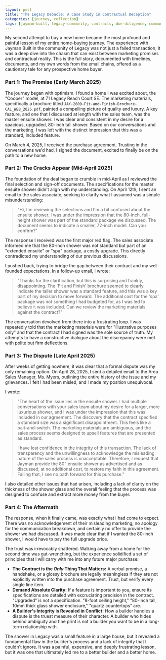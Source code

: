```yaml
---
layout: post
title: "The Legacy Debacle: A Case Study in Contractual Deception"
categories: [journey, reflection]
tags: [jayman-built, legacy-community, contracts, due-diligence, communication, consumer-protection]
---
```


My second attempt to buy a new home became the most profound and painful lesson of my entire home-buying journey. The experience with Jayman Built in the community of Legacy was not just a failed transaction; it was a deep dive into the chasm that can exist between marketing promises and contractual reality. This is the full story, documented with timelines, documents, and my own words from the email chains, offered as a cautionary tale for any prospective home buyer.

### Part 1: The Promise (Early March 2025)

The journey began with optimism. I found a home I was excited about, the "Cooper" model, at 71 Legacy Reach Court SE. The marketing materials, specifically a brochure titled `JAY-2609-Fit-and-Finish-Brochure-CAL_WEB_2025.pdf`, painted a compelling picture of quality and luxury. A key feature, and one that I discussed at length with the sales team, was the master ensuite shower. I was clear and consistent in my desire for a spacious, upgraded, 80-inch tall shower. Based on our conversations and the marketing, I was left with the distinct impression that this was a standard, included feature.

On March 4, 2025, I received the purchase agreement. Trusting in the conversations we'd had, I signed the document, excited to finally be on the path to a new home.

### Part 2: The Cracks Appear (Mid-April 2025)

The foundation of the deal began to crumble in mid-April as I reviewed the final selection and sign-off documents. The specifications for the master ensuite shower didn't align with my understanding. On April 12th, I sent an email to the sales associate, seeking to clarify what I assumed was a simple misunderstanding:

> "Hi, I'm reviewing the selections and I'm a bit confused about the ensuite shower. I was under the impression that the 80-inch, full-height shower was part of the standard package we discussed. The document seems to indicate a smaller, 72-inch model. Can you confirm?"

The response I received was the first major red flag. The sales associate informed me that the 80-inch shower was not standard but part of an "extended ensuite" or "spa" package, a costly upgrade. This directly contradicted my understanding of our previous discussions.

I pushed back, trying to bridge the gap between their contract and my well-founded expectations. In a follow-up email, I wrote:

> "Thanks for the clarification, but this is surprising and frankly, disappointing. The 'Fit and Finish' brochure seemed to clearly indicate the taller shower was a standard feature, and this was a key part of my decision to move forward. The additional cost for the 'spa' package was not something I had budgeted for, as I was led to believe it was included. Can we review the marketing materials against the contract?"

The conversation devolved from there into a frustrating loop. I was repeatedly told that the marketing materials were for "illustrative purposes only" and that the contract I had signed was the sole source of truth. My attempts to have a constructive dialogue about the discrepancy were met with polite but firm deflections.

### Part 3: The Dispute (Late April 2025)

After weeks of getting nowhere, it was clear that a formal dispute was my only remaining option. On April 28, 2025, I sent a detailed email to the Area Sales Manager, Ms. Myers, outlining the entire history of the issue and my grievances. I felt I had been misled, and I made my position unequivocal.

I wrote:

> "The heart of the issue lies in the ensuite shower. I had multiple conversations with your sales team about my desire for a larger, more luxurious shower, and I was under the impression that this was included in our agreement. The discovery that the contract specified a standard size was a significant disappointment. This feels like a bait-and-switch. The marketing materials are ambiguous, and the sales process seems designed to upsell features that are presented as standard.
>
> I have lost confidence in the integrity of this transaction. The lack of transparency and the unwillingness to acknowledge the misleading nature of the sales process is unacceptable. Therefore, I request that Jayman provide the 80" ensuite shower as advertised and as discussed, at no additional cost, to restore my faith in this agreement. Failing that, I see no path forward for this purchase."

I also detailed other issues that had arisen, including a lack of clarity on the thickness of the shower glass and the overall feeling that the process was designed to confuse and extract more money from the buyer.

### Part 4: The Aftermath

The response, when it finally came, was exactly what I had come to expect. There was no acknowledgement of their misleading marketing, no apology for the communication breakdown, and certainly no offer to provide the shower we had discussed. It was made clear that if I wanted the 80-inch shower, I would have to pay the full upgrade price.

The trust was irrevocably shattered. Walking away from a home for the second time was gut-wrenching, but the experience solidified a set of principles that I will carry with me into any future major purchase:

*   **The Contract is the *Only* Thing That Matters:** A verbal promise, a handshake, or a glossy brochure are legally meaningless if they are not explicitly written into the purchase agreement. Trust, but verify every single line item.
*   **Demand Absolute Clarity:** If a feature is important to you, ensure its specifications are detailed with excruciating precision in the contract. "Upgraded" is not a specification. "8-foot ceiling height," "80-inch tall, 10mm thick glass shower enclosure," "quartz countertops" are.
*   **A Builder's Integrity is Revealed in Conflict:** How a builder handles a dispute is the truest measure of their character. A builder who hides behind ambiguity and fine print is not a builder you want to be in a long-term relationship with.

The shower in Legacy was a small feature in a large house, but it revealed a fundamental flaw in the builder's process and a lack of integrity that I couldn't ignore. It was a painful, expensive, and deeply frustrating lesson, but it was one that ultimately led me to a better builder and a better home.
